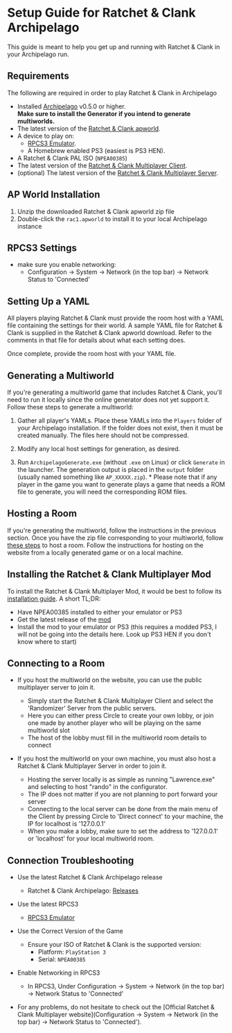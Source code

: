 # Setup Guide for Ratchet & Clank Archipelago

This guide is meant to help you get up and running with Ratchet & Clank in your Archipelago run.

## Requirements

The following are required in order to play Ratchet & Clank in Archipelago

- Installed [Archipelago](https://github.com/ArchipelagoMW/Archipelago/releases) v0.5.0 or higher.\
   **Make sure to install the Generator if you intend to generate multiworlds.**
- The latest version of the [Ratchet & Clank apworld](https://github.com/Panda291/Archipelago/releases).
- A device to play on:
  - [RPCS3 Emulator](https://rpcs3.net/download).
  - A Homebrew enabled PS3 (easiest is PS3 HEN).
- A Ratchet & Clank PAL ISO (`NPEA00385`)
- The latest version of the [Ratchet & Clank Multiplayer Client](https://github.com/bordplate/rac1-multiplayer/releases).
- (optional) The latest version of the [Ratchet & Clank Multiplayer Server](https://github.com/bordplate/Lawrence/releases).

## AP World Installation

1. Unzip the downloaded Ratchet & Clank apworld zip file
2. Double-click the `rac1.apworld` to install it to your local Archipelago instance

## RPCS3 Settings
- make sure you enable networking:
    - Configuration -> System -> Network (in the top bar) -> Network Status to 'Connected'

## Setting Up a YAML

All players playing Ratchet & Clank must provide the room host with a YAML file containing the settings for their world.
A sample YAML file for Ratchet & Clank is supplied in the Ratchet & Clank apworld download. Refer to the comments in that file for details about what each setting does.

Once complete, provide the room host with your YAML file.

## Generating a Multiworld

If you're generating a multiworld game that includes Ratchet & Clank, you'll need to run it locally since the online
generator does not yet support it. Follow these steps to generate a multiworld:

1. Gather all player's YAMLs. Place these YAMLs into the `Players` folder of your Archipelago installation. If the
   folder does not exist, then it must be created manually. The files here should not be compressed.

2. Modify any local host settings for generation, as desired.

3. Run `ArchipelagoGenerate.exe` (without `.exe` on Linux) or click `Generate` in the launcher. The generation output
   is placed in the `output` folder (usually named something like `AP_XXXXX.zip`). \* Please note that if any player in the game you want to generate plays a game that needs a ROM file to generate,
   you will need the corresponding ROM files.

## Hosting a Room

If you're generating the multiworld, follow the instructions in the previous section.
Once you have the zip file corresponding to your multiworld, follow [these steps](https://archipelago.gg/tutorial/Archipelago/setup/en#hosting-an-archipelago-server) to host a room.
Follow the instructions for hosting on the website from a locally generated game or on a local machine.

## Installing the Ratchet & Clank Multiplayer Mod
To install the Ratchet & Clank Multiplayer Mod, it would be best to follow its [installation guide](https://github.com/bordplate/rac1-multiplayer/blob/main/README.md).
A short TL;DR:
- Have NPEA00385 installed to either your emulator or PS3
- Get the latest release of the [mod](https://github.com/bordplate/rac1-multiplayer/releases)
- Install the mod to your emulator or PS3 (this requires a modded PS3, I will not be going into the details here. Look up PS3 HEN if you don't know where to start)

## Connecting to a Room

- If you host the multiworld on the website, you can use the public multiplayer server to join it.
  - Simply start the Ratchet & Clank Multiplayer Client and select the 'Randomizer' Server from the public servers.
  - Here you can either press Circle to create your own lobby, or join one made by another player who will be playing on the same multiworld slot
  - The host of the lobby must fill in the multiworld room details to connect

- If you host the multiworld on your own machine, you must also host a Ratchet & Clank Multiplayer Server in order to join it.
  - Hosting the server locally is as simple as running "Lawrence.exe" and selecting to host "rando" in the configurator.
  - The IP does not matter if you are not planning to port forward your server
  - Connecting to the local server can be done from the main menu of the Client by pressing Circle to 'Direct connect' to your machine, the IP for localhost is '127.0.0.1'
  - When you make a lobby, make sure to set the address to '127.0.0.1' or 'localhost' for your local multiworld room.

## Connection Troubleshooting

- Use the latest Ratchet & Clank Archipelago release

  - Ratchet & Clank Archipelago: [Releases](https://github.com/Panda291/Archipelago/releases)

- Use the latest RPCS3

  - [RPCS3 Emulator](https://rpcs3.net/download)

- Use the Correct Version of the Game

  - Ensure your ISO of Ratchet & Clank is the supported version:
    - Platform: `PlayStation 3`
    - Serial: `NPEA00385`


- Enable Networking in RPCS3
  - In RPCS3, Under Configuration -> System -> Network (in the top bar) -> Network Status to 'Connected'

- For any problems, do not hesitate to check out the [Official Ratchet & Clank Multiplayer website](Configuration -> System -> Network (in the top bar) -> Network Status to 'Connected').